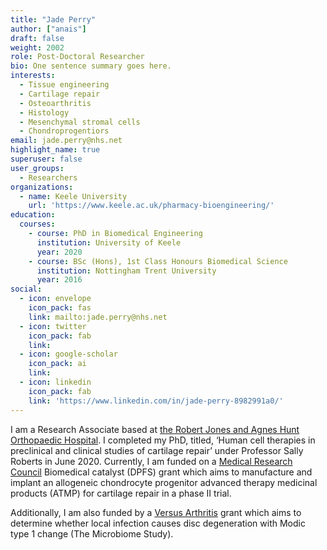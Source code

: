 ```yaml
---
title: "Jade Perry"
author: ["anais"]
draft: false
weight: 2002
role: Post-Doctoral Researcher
bio: One sentence summary goes here.
interests:
  - Tissue engineering
  - Cartilage repair
  - Osteoarthritis
  - Histology
  - Mesenchymal stromal cells
  - Chondroprogentiors
email: jade.perry@nhs.net
highlight_name: true
superuser: false
user_groups:
  - Researchers
organizations:
  - name: Keele University
    url: 'https://www.keele.ac.uk/pharmacy-bioengineering/'
education:
  courses:
    - course: PhD in Biomedical Engineering
      institution: University of Keele 
      year: 2020
    - course: BSc (Hons), 1st Class Honours Biomedical Science 
      institution: Nottingham Trent University
      year: 2016
social:
  - icon: envelope
    icon_pack: fas
    link: mailto:jade.perry@nhs.net
  - icon: twitter
    icon_pack: fab
    link: 
  - icon: google-scholar
    icon_pack: ai
    link: 
  - icon: linkedin
    icon_pack: fab
    link: 'https://www.linkedin.com/in/jade-perry-8982991a0/'
---
```


I am a Research Associate based at [the Robert Jones and Agnes Hunt Orthopaedic Hospital](https://www.rjah.nhs.uk/). I completed my PhD, titled, ‘Human cell therapies in preclinical and clinical studies of cartilage repair’ under Professor Sally Roberts in June 2020. Currently, I am funded on a [Medical Research Council](https://www.ukri.org/councils/mrc/) Biomedical catalyst (DPFS) grant which aims to manufacture and implant an allogeneic chondrocyte progenitor advanced therapy medicinal products (ATMP) for cartilage repair in a phase II trial.

Additionally, I am also funded by a [Versus Arthritis](https://www.versusarthritis.org/) grant which aims to determine whether local infection causes disc degeneration with Modic type 1 change (The Microbiome Study).
